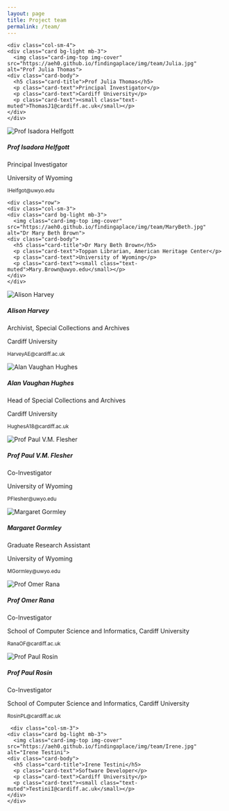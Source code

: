 ```yaml
---
layout: page
title: Project team
permalink: /team/
---
```

<div class="container">
  <div class="row">
    
  <div class="col-sm-2">
  </div>
    
    <div class="col-sm-4">
    <div class="card bg-light mb-3">
      <img class="card-img-top img-cover" src="https://aeh0.github.io/findingaplace/img/team/Julia.jpg" alt="Prof Julia Thomas">
    <div class="card-body">
      <h5 class="card-title">Prof Julia Thomas</h5>
      <p class="card-text">Principal Investigator</p>
      <p class="card-text">Cardiff University</p>
      <p class="card-text"><small class="text-muted">ThomasJ1@cardiff.ac.uk</small></p>
    </div>
    </div>
  </div>
  
  <div class="col-sm-4">
    <div class="card bg-light mb-3">
      <img class="card-img-top img-cover" src="https://aeh0.github.io/findingaplace/img/team/Isa.jpg" alt="Prof Isadora Helfgott">
    <div class="card-body">
      <h5 class="card-title">Prof Isadora Helfgott</h5>
      <p class="card-text">Principal Investigator</p>
      <p class="card-text">University of Wyoming</p>
      <p class="card-text"><small class="text-muted">IHelfgot@uwyo.edu</small></p>
    </div>
    </div>
  </div>
    
  <div class="col-sm-2">
  </div>
    
  </div>
  
    <div class="row">
    <div class="col-sm-3">
    <div class="card bg-light mb-3">
      <img class="card-img-top img-cover" src="https://aeh0.github.io/findingaplace/img/team/MaryBeth.jpg" alt="Dr Mary Beth Brown">
    <div class="card-body">
      <h5 class="card-title">Dr Mary Beth Brown</h5>
      <p class="card-text">Toppan Librarian, American Heritage Center</p>
      <p class="card-text">University of Wyoming</p>
      <p class="card-text"><small class="text-muted">Mary.Brown@uwyo.edu</small></p>
    </div>
    </div>
  </div>

  
  <div class="col-sm-3">
    <div class="card bg-light mb-3">
      <img class="card-img-top img-cover" src="https://aeh0.github.io/findingaplace/img/team/Alison.jpg" alt="Alison Harvey">
    <div class="card-body">
      <h5 class="card-title">Alison Harvey</h5>
      <p class="card-text">Archivist, Special Collections and Archives</p>
      <p class="card-text">Cardiff University</p>
      <p class="card-text"><small class="text-muted">HarveyAE@cardiff.ac.uk</small></p>
    </div>
    </div>
  </div>
  
  <div class="col-sm-3">
    <div class="card bg-light mb-3">
      <img class="card-img-top img-cover" src="https://aeh0.github.io/findingaplace/img/team/Alan.jpg" alt="Alan Vaughan Hughes">
    <div class="card-body">
      <h5 class="card-title">Alan Vaughan Hughes</h5>
      <p class="card-text">Head of Special Collections and Archives</p>
      <p class="card-text">Cardiff University</p>
      <p class="card-text"><small class="text-muted">HughesA18@cardiff.ac.uk</small></p>
    </div>
    </div>
    </div>
  
  <div class="col-sm-3">
    <div class="card bg-light mb-3">
      <img class="card-img-top img-cover" src="https://aeh0.github.io/findingaplace/img/team/PaulF.jpg" alt="Prof Paul V.M. Flesher">
    <div class="card-body">
      <h5 class="card-title">Prof Paul V.M. Flesher</h5>
      <p class="card-text">Co-Investigator</p>
      <p class="card-text">University of Wyoming</p>
      <p class="card-text"><small class="text-muted">PFlesher@uwyo.edu</small></p>
    </div>
    </div>
    </div>
  </div>
  
   <div class="row">
    
  <div class="col-sm-3">
    <div class="card bg-light mb-3">
      <img class="card-img-top img-cover" src="https://aeh0.github.io/findingaplace/img/team/Margaret.jpg" alt="Margaret Gormley">
    <div class="card-body">
      <h5 class="card-title">Margaret Gormley</h5>
      <p class="card-text">Graduate Research Assistant</p>
      <p class="card-text">University of Wyoming</p>
      <p class="card-text"><small class="text-muted">MGormley@uwyo.edu</small></p>
    </div>
    </div>
    </div>
  
  <div class="col-sm-3">
    <div class="card bg-light mb-3">
      <img class="card-img-top img-cover" src="https://aeh0.github.io/findingaplace/img/team/Omer.jpg" alt="Prof Omer Rana">
    <div class="card-body">
      <h5 class="card-title">Prof Omer Rana</h5>
      <p class="card-text">Co-Investigator</p>
      <p class="card-text">School of Computer Science and Informatics, Cardiff University</p>
      <p class="card-text"><small class="text-muted">RanaOF@cardiff.ac.uk</small></p>
    </div>
    </div>
    </div>
  
  <div class="col-sm-3">
    <div class="card bg-light mb-3">
      <img class="card-img-top img-cover" src="https://aeh0.github.io/findingaplace/img/team/PaulR.jpg" alt="Prof Paul Rosin">
    <div class="card-body">
      <h5 class="card-title">Prof Paul Rosin</h5>
      <p class="card-text">Co-Investigator</p>
      <p class="card-text">School of Computer Science and Informatics, Cardiff University</p>
      <p class="card-text"><small class="text-muted">RosinPL@cardiff.ac.uk</small></p>
    </div>
    </div>
  </div>
  
     <div class="col-sm-3">
    <div class="card bg-light mb-3">
      <img class="card-img-top img-cover" src="https://aeh0.github.io/findingaplace/img/team/Irene.jpg" alt="Irene Testini">
    <div class="card-body">
      <h5 class="card-title">Irene Testini</h5>
      <p class="card-text">Software Developer</p>
      <p class="card-text">Cardiff University</p>
      <p class="card-text"><small class="text-muted">TestiniI@cardiff.ac.uk</small></p>
    </div>
    </div>
  </div>
     
  </div>
    </div>
